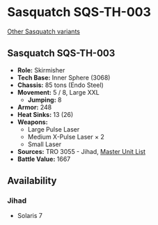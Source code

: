 # Sasquatch SQS-TH-003

[Other Sasquatch variants](../sasquatch.md)

## Sasquatch SQS-TH-003
- **Role:** Skirmisher
- **Tech Base:** Inner Sphere (3068)
- **Chassis:** 85 tons (Endo Steel)
- **Movement:** 5 / 8, Large XXL
  - **Jumping:** 8
- **Armor:** 248
- **Heat Sinks:** 13 (26)
- **Weapons:**
  - Large Pulse Laser
  - Medium X-Pulse Laser × 2
  - Small Laser
- **Sources:** TRO 3055 - Jihad, [Master Unit List](http://masterunitlist.info/Unit/Details/2800/sasquatch-sqs-th-003)
- **Battle Value:** 1667

## Availability

### Jihad
- Solaris 7

